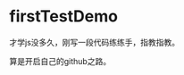 # firstTestDemo
才学js没多久，刚写一段代码练练手，指教指教。</n>

算是开启自己的github之路。
</n>
</n>
</n>
</n>
</n>




















